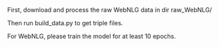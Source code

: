 First, download and process the raw WebNLG data in dir raw_WebNLG/

Then run build_data.py to get triple files.

For WebNLG, please train the model for at least 10 epochs.

